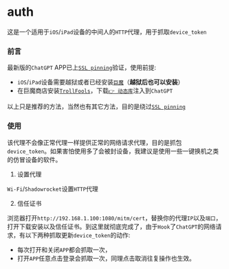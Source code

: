 # auth

这是一个适用于`iOS`/`iPad`设备的中间人的`HTTP`代理，用于抓取`device_token`

### 前言

最新版的`ChatGPT` APP已上[`SSL pinning`](https://medium.com/trendyol-tech/securing-ios-applications-with-ssl-pinning-38d551945306)验证，使用前提:

- `iOS`/`iPad`设备需要越狱或者已经安装[`巨魔`](https://github.com/opa334/TrollStore)（**越狱后也可以安装**）
- 在巨魔商店安装[`TrollFools`](https://github.com/Lessica/TrollFools)，下载[`👉 动态库`](https://github.com/penumbra-x/auth/releases/download/lib/SSLKillSwitch2.dylib)注入到`ChatGPT`

以上只是推荐的方法，当然也有其它方法，目的是绕过[`SSL pinning`](https://medium.com/trendyol-tech/securing-ios-applications-with-ssl-pinning-38d551945306)

### 使用

该代理不会像正常代理一样提供正常的网络请求代理，目的是抓包`device_token`。如果害怕使用多了会被封设备，我建议是使用一些一键换机之类的仿冒设备的软件。

1. 设置代理

`Wi-Fi`/`Shadowrocket`设置`HTTP`代理

2. 信任证书

浏览器打开`http://192.168.1.100:1080/mitm/cert`，替换你的代理`IP`以及`端口`，打开下载安装以及信任证书。到这里就彻底完成了，由于`Hook`了`ChatGPT`的网络请求，有以下两种抓取更新`device_token`的动作:

- 每次打开和关闭`APP`都会抓取一次，
- 打开`APP`任意点击登录会抓取一次，同理点击取消往复操作也生效。
